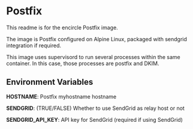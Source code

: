# Postfix

This readme is for the encircle Postfix image.

The image is Postfix configured on Alpine Linux, packaged with sendgrid integration if required.

This image uses supervisord to run several processes within the same container. In this case, those processes are postfix and DKIM.

## Environment Variables

**HOSTNAME**: Postfix myhostname hostname

**SENDGRID**: (TRUE/FALSE) Whether to use SendGrid as relay host or not

**SENDGRID_API_KEY**: API key for SendGrid (required if using SendGrid)

